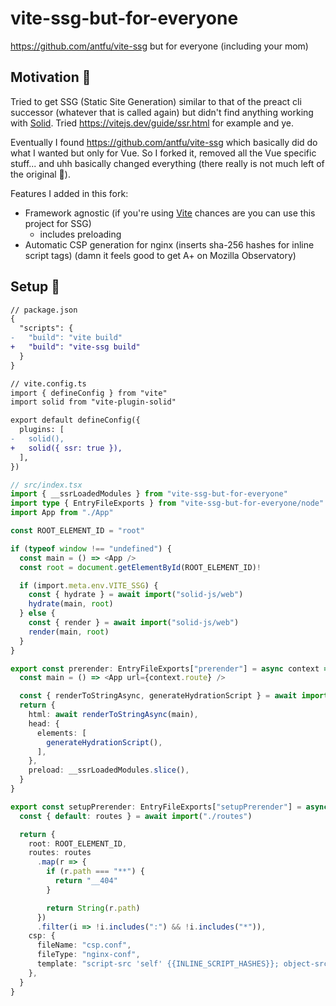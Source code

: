# vite-ssg-but-for-everyone
https://github.com/antfu/vite-ssg but for everyone (including your mom)

## Motivation 🤔

Tried to get SSG (Static Site Generation) similar to that of the preact cli successor (whatever that is called again) but didn't find anything working with [Solid](https://www.solidjs.com/).
Tried https://vitejs.dev/guide/ssr.html for example and ye.

Eventually I found https://github.com/antfu/vite-ssg which basically did do what I wanted but only for Vue.
So I forked it, removed all the Vue specific stuff... and uhh basically changed everything (there really is not much left of the original 🤣).

Features I added in this fork:
  - Framework agnostic (if you're using [Vite](https://vitejs.dev/) chances are you can use this project for SSG)
    - includes preloading
  - Automatic CSP generation for nginx (inserts sha-256 hashes for inline script tags) (damn it feels good to get A+ on Mozilla Observatory)

## Setup 🚀

```diff
// package.json
{
  "scripts": {
-   "build": "vite build"
+   "build": "vite-ssg build"
  }
}
```

```diff
// vite.config.ts
import { defineConfig } from "vite"
import solid from "vite-plugin-solid"

export default defineConfig({
  plugins: [
-   solid(),
+   solid({ ssr: true }),
  ],
})
```

```typescript
// src/index.tsx
import { __ssrLoadedModules } from "vite-ssg-but-for-everyone"
import type { EntryFileExports } from "vite-ssg-but-for-everyone/node"
import App from "./App"

const ROOT_ELEMENT_ID = "root"

if (typeof window !== "undefined") {
  const main = () => <App />
  const root = document.getElementById(ROOT_ELEMENT_ID)!

  if (import.meta.env.VITE_SSG) {
    const { hydrate } = await import("solid-js/web")
    hydrate(main, root)
  } else {
    const { render } = await import("solid-js/web")
    render(main, root)
  }
}

export const prerender: EntryFileExports["prerender"] = async context => {
  const main = () => <App url={context.route} />

  const { renderToStringAsync, generateHydrationScript } = await import("solid-js/web")
  return {
    html: await renderToStringAsync(main),
    head: {
      elements: [
        generateHydrationScript(),
      ],
    },
    preload: __ssrLoadedModules.slice(),
  }
}

export const setupPrerender: EntryFileExports["setupPrerender"] = async () => {
  const { default: routes } = await import("./routes")

  return {
    root: ROOT_ELEMENT_ID,
    routes: routes
      .map(r => {
        if (r.path === "**") {
          return "__404"
        }

        return String(r.path)
      })
      .filter(i => !i.includes(":") && !i.includes("*")),
    csp: {
      fileName: "csp.conf",
      fileType: "nginx-conf",
      template: "script-src 'self' {{INLINE_SCRIPT_HASHES}}; object-src 'none'; frame-ancestors 'self'; base-uri 'self'; form-action 'self'; worker-src 'self' blob:; trusted-types *;",
    },
  }
}
```
